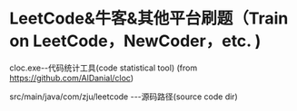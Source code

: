 # LeetCode&牛客&其他平台刷题（Train on LeetCode，NewCoder，etc. )

cloc.exe--代码统计工具(code statistical tool)
(from https://github.com/AlDanial/cloc)

src/main/java/com/zju/leetcode ---源码路径(source code dir)
